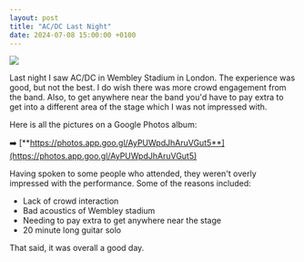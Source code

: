 ```yaml
---
layout: post
title: "AC/DC Last Night"
date: 2024-07-08 15:00:00 +0100
---
```


![](https://www.londonworld.com/jpim-static/image/2024/07/02/10/59/ACDC-Wembley-Stadium-set-times-When-PWR-Up-Tour-will-start-and-finish-in-London.jpg?width=1200&auto=webp&quality=75&crop=3:2,smart&trim=)

Last night I saw AC/DC in Wembley Stadium in London. The experience was good, but not the best. I do wish there was more crowd engagement from the band. Also, to get anywhere near the band you'd have to pay extra to get into a different area of the stage which I was not impressed with.

Here is all the pictures on a Google Photos album:

➡️ [**https://photos.app.goo.gl/AyPUWpdJhAruVGut5**](https://photos.app.goo.gl/AyPUWpdJhAruVGut5)

Having spoken to some people who attended, they weren't overly impressed with the performance. Some of the reasons included:
* Lack of crowd interaction
* Bad acoustics of Wembley stadium
* Needing to pay extra to get anywhere near the stage
* 20 minute long guitar solo

That said, it was overall a good day.